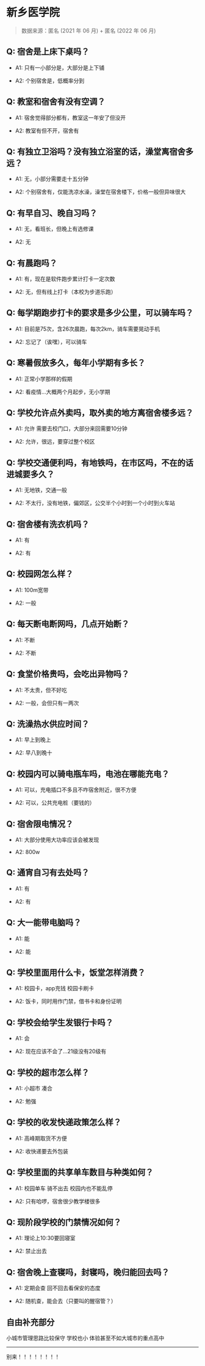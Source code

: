 # 新乡医学院

> 数据来源：匿名 (2021 年 06 月) + 匿名 (2022 年 06 月)

## Q: 宿舍是上床下桌吗？

- A1: 只有一小部分是，大部分是上下铺

- A2: 个别宿舍是，低概率分到

## Q: 教室和宿舍有没有空调？

- A1: 宿舍觉得部分都有，教室这一年安了但没开

- A2: 教室有但不开，宿舍有

## Q: 有独立卫浴吗？没有独立浴室的话，澡堂离宿舍多远？

- A1: 无，小部分需要走十五分钟

- A2: 个别宿舍有，仅能洗凉水澡，澡堂在宿舍楼下，价格一般但异味很大

## Q: 有早自习、晚自习吗？

- A1: 无，看班长，但晚上有选修课

- A2: 无

## Q: 有晨跑吗？

- A1: 有，现在是软件跑步累计打卡一定次数

- A2: 无，但有线上打卡（本校为步道乐跑）

## Q: 每学期跑步打卡的要求是多少公里，可以骑车吗？

- A1: 目前是75次，含26次晨跑，每次2km，骑车需要晃动手机

- A2: 忘记了（诶嘿），可以骑车

## Q: 寒暑假放多久，每年小学期有多长？

- A1: 正常小学那样的假期

- A2: 看疫情…大概两个月起步，无小学期

## Q: 学校允许点外卖吗，取外卖的地方离宿舍楼多远？

- A1: 允许 需要去校门口，大部分来回需要10分钟

- A2: 允许，很远，要穿过整个校区

## Q: 学校交通便利吗，有地铁吗，在市区吗，不在的话进城要多久？

- A1: 无地铁，交通一般

- A2: 不太行，没有地铁，偏郊区，公交半个小时到一个小时到火车站

## Q: 宿舍楼有洗衣机吗？

- A1: 有

- A2: 有

## Q: 校园网怎么样？

- A1: 100m宽带

- A2: 一般

## Q: 每天断电断网吗，几点开始断？

- A1: 不断

- A2: 不断

## Q: 食堂价格贵吗，会吃出异物吗？

- A1: 不太贵，但不好吃

- A2: 一般，会但只有一两次

## Q: 洗澡热水供应时间？

- A1: 早上到晚上

- A2: 早八到晚十

## Q: 校园内可以骑电瓶车吗，电池在哪能充电？

- A1: 可以，充电插口不多且不咋宿舍附近，很不方便

- A2: 可以，公共充电桩（要钱的）

## Q: 宿舍限电情况？

- A1: 大部分使用大功率应该会被发现

- A2: 800w

## Q: 通宵自习有去处吗？

- A1: 有

- A2: 有

## Q: 大一能带电脑吗？

- A1: 能

- A2: 能

## Q: 学校里面用什么卡，饭堂怎样消费？

- A1: 校园卡，app充钱 校园卡刷卡

- A2: 饭卡，同时用作门禁，借书卡和身份证明

## Q: 学校会给学生发银行卡吗？

- A1: 会

- A2: 现在应该不会了…21级没有20级有

## Q: 学校的超市怎么样？

- A1: 小超市 凑合

- A2: 勉强

## Q: 学校的收发快递政策怎么样？

- A1: 高峰期取货不方便

- A2: 收快递要去外包装

## Q: 学校里面的共享单车数目与种类如何？

- A1: 校园单车 骑不出去 校园内也不能乱停

- A2: 只有哈啰，宿舍很少教学楼很多

## Q: 现阶段学校的门禁情况如何？

- A1: 理论上10:30要回寝室

- A2: 禁止出去

## Q: 宿舍晚上查寝吗，封寝吗，晚归能回去吗？

- A1: 定期会查 回不回去看保安的态度

- A2: 随机查，能会去（只要叫的醒宿管？）

## 自由补充部分

小城市管理思路比较保守 学校也小 体验甚至不如大城市的重点高中

***

别来！！！！！！！！